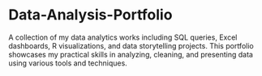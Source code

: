 # Data-Analysis-Portfolio
A collection of my data analytics works including SQL queries, Excel dashboards, R visualizations, and data storytelling projects. This portfolio showcases my practical skills in analyzing, cleaning, and presenting data using various tools and techniques. 
